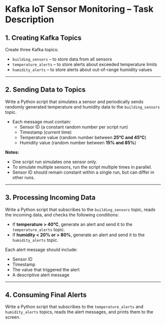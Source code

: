 # Kafka IoT Sensor Monitoring – Task Description

## 1. Creating Kafka Topics

Create three Kafka topics:

- `building_sensors` – to store data from all sensors  
- `temperature_alerts` – to store alerts about exceeded temperature limits  
- `humidity_alerts` – to store alerts about out-of-range humidity values  


---

## 2. Sending Data to Topics

Write a Python script that simulates a sensor and periodically sends randomly generated temperature and humidity data to the `building_sensors` topic.

- Each message must contain:
  - Sensor ID (a constant random number per script run)
  - Timestamp (current time)
  - Temperature value (random number between **25°C and 45°C**)
  - Humidity value (random number between **15% and 85%**)

**Notes:**

- One script run simulates one sensor only.
- To simulate multiple sensors, run the script multiple times in parallel.
- Sensor ID should remain constant within a single run, but can differ in other runs.

---

## 3. Processing Incoming Data

Write a Python script that subscribes to the `building_sensors` topic, reads the incoming data, and checks the following conditions:

- If **temperature > 40°C**, generate an alert and send it to the `temperature_alerts` topic.
- If **humidity < 20% or > 80%**, generate an alert and send it to the `humidity_alerts` topic.

Each alert message should include:

- Sensor ID  
- Timestamp  
- The value that triggered the alert  
- A descriptive alert message

---

## 4. Consuming Final Alerts

Write a Python script that subscribes to the `temperature_alerts` and `humidity_alerts` topics, reads the alert messages, and prints them to the screen.


